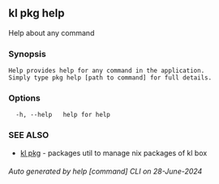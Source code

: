 ## kl pkg help

Help about any command

### Synopsis

```
Help provides help for any command in the application.
Simply type pkg help [path to command] for full details.
```

### Options

```
  -h, --help   help for help
```

### SEE ALSO

* [kl pkg](kl_pkg.md)  - packages util to manage nix packages of kl box

###### Auto generated by help [command] CLI on 28-June-2024
